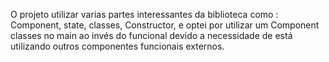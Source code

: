 O projeto utilizar varias partes interessantes da biblioteca como : Component, state, classes, Constructor, e optei por utilizar um Component classes no main ao invés do funcional devido a necessidade de está utilizando outros componentes funcionais externos.

